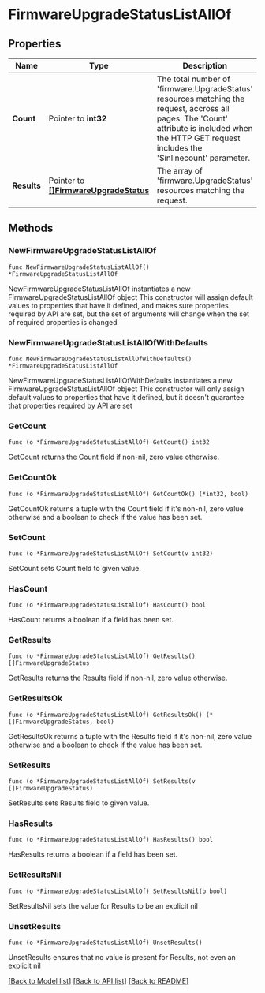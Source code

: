 # FirmwareUpgradeStatusListAllOf

## Properties

Name | Type | Description | Notes
------------ | ------------- | ------------- | -------------
**Count** | Pointer to **int32** | The total number of &#39;firmware.UpgradeStatus&#39; resources matching the request, accross all pages. The &#39;Count&#39; attribute is included when the HTTP GET request includes the &#39;$inlinecount&#39; parameter. | [optional] 
**Results** | Pointer to [**[]FirmwareUpgradeStatus**](firmware.UpgradeStatus.md) | The array of &#39;firmware.UpgradeStatus&#39; resources matching the request. | [optional] 

## Methods

### NewFirmwareUpgradeStatusListAllOf

`func NewFirmwareUpgradeStatusListAllOf() *FirmwareUpgradeStatusListAllOf`

NewFirmwareUpgradeStatusListAllOf instantiates a new FirmwareUpgradeStatusListAllOf object
This constructor will assign default values to properties that have it defined,
and makes sure properties required by API are set, but the set of arguments
will change when the set of required properties is changed

### NewFirmwareUpgradeStatusListAllOfWithDefaults

`func NewFirmwareUpgradeStatusListAllOfWithDefaults() *FirmwareUpgradeStatusListAllOf`

NewFirmwareUpgradeStatusListAllOfWithDefaults instantiates a new FirmwareUpgradeStatusListAllOf object
This constructor will only assign default values to properties that have it defined,
but it doesn't guarantee that properties required by API are set

### GetCount

`func (o *FirmwareUpgradeStatusListAllOf) GetCount() int32`

GetCount returns the Count field if non-nil, zero value otherwise.

### GetCountOk

`func (o *FirmwareUpgradeStatusListAllOf) GetCountOk() (*int32, bool)`

GetCountOk returns a tuple with the Count field if it's non-nil, zero value otherwise
and a boolean to check if the value has been set.

### SetCount

`func (o *FirmwareUpgradeStatusListAllOf) SetCount(v int32)`

SetCount sets Count field to given value.

### HasCount

`func (o *FirmwareUpgradeStatusListAllOf) HasCount() bool`

HasCount returns a boolean if a field has been set.

### GetResults

`func (o *FirmwareUpgradeStatusListAllOf) GetResults() []FirmwareUpgradeStatus`

GetResults returns the Results field if non-nil, zero value otherwise.

### GetResultsOk

`func (o *FirmwareUpgradeStatusListAllOf) GetResultsOk() (*[]FirmwareUpgradeStatus, bool)`

GetResultsOk returns a tuple with the Results field if it's non-nil, zero value otherwise
and a boolean to check if the value has been set.

### SetResults

`func (o *FirmwareUpgradeStatusListAllOf) SetResults(v []FirmwareUpgradeStatus)`

SetResults sets Results field to given value.

### HasResults

`func (o *FirmwareUpgradeStatusListAllOf) HasResults() bool`

HasResults returns a boolean if a field has been set.

### SetResultsNil

`func (o *FirmwareUpgradeStatusListAllOf) SetResultsNil(b bool)`

 SetResultsNil sets the value for Results to be an explicit nil

### UnsetResults
`func (o *FirmwareUpgradeStatusListAllOf) UnsetResults()`

UnsetResults ensures that no value is present for Results, not even an explicit nil

[[Back to Model list]](../README.md#documentation-for-models) [[Back to API list]](../README.md#documentation-for-api-endpoints) [[Back to README]](../README.md)


